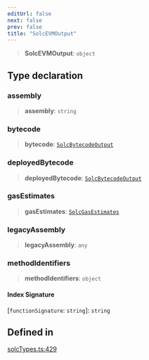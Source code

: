 ```yaml
---
editUrl: false
next: false
prev: false
title: "SolcEVMOutput"
---
```


> **SolcEVMOutput**: `object`

## Type declaration

### assembly

> **assembly**: `string`

### bytecode

> **bytecode**: [`SolcBytecodeOutput`](/reference/tevm/solc/type-aliases/solcbytecodeoutput/)

### deployedBytecode

> **deployedBytecode**: [`SolcBytecodeOutput`](/reference/tevm/solc/type-aliases/solcbytecodeoutput/)

### gasEstimates

> **gasEstimates**: [`SolcGasEstimates`](/reference/tevm/solc/type-aliases/solcgasestimates/)

### legacyAssembly

> **legacyAssembly**: `any`

### methodIdentifiers

> **methodIdentifiers**: `object`

#### Index Signature

 \[`functionSignature`: `string`\]: `string`

## Defined in

[solcTypes.ts:429](https://github.com/qbzzt/tevm-monorepo/blob/main/bundler-packages/solc/src/solcTypes.ts#L429)
